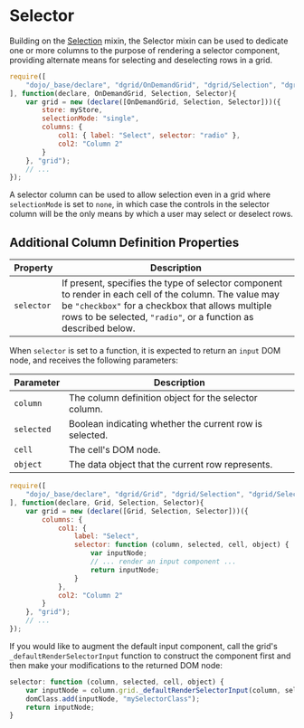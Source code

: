 # Selector

Building on the [Selection](Selection.md) mixin, the Selector mixin can be used to
dedicate one or more columns to the purpose of rendering a selector component,
providing alternate means for selecting and deselecting rows in a grid.

```js
require([
    "dojo/_base/declare", "dgrid/OnDemandGrid", "dgrid/Selection", "dgrid/Selector"
], function(declare, OnDemandGrid, Selection, Selector){
    var grid = new (declare([OnDemandGrid, Selection, Selector]))({
        store: myStore,
        selectionMode: "single",
        columns: {
            col1: { label: "Select", selector: "radio" },
            col2: "Column 2"
        }
    }, "grid");
    // ...
});
```

A selector column can be used to allow selection even in a grid where `selectionMode` is set to `none`, in which case
the controls in the selector column will be the only means by which a user may select or deselect rows.

## Additional Column Definition Properties

Property | Description
-------- | -----------
`selector` | If present, specifies the type of selector component to render in each cell of the column.  The value may be `"checkbox"` for a checkbox that allows multiple rows to be selected, `"radio"`, or a function as described below.

When `selector` is set to a function, it is expected to return an `input` DOM node,
and receives the following parameters:

Parameter | Description
--------- | -----------
`column` | The column definition object for the selector column.
`selected` | Boolean indicating whether the current row is selected.
`cell` | The cell's DOM node.
`object` | The data object that the current row represents.

```js
require([
    "dojo/_base/declare", "dgrid/Grid", "dgrid/Selection", "dgrid/Selector"
], function(declare, Grid, Selection, Selector){
    var grid = new (declare([Grid, Selection, Selector]))({
        columns: {
            col1: {
                label: "Select",
                selector: function (column, selected, cell, object) {
                    var inputNode;
                    // ... render an input component ...
                    return inputNode;
                }
            },
            col2: "Column 2"
        }
    }, "grid");
    // ...
});
```

If you would like to augment the default input component, call the grid's `_defaultRenderSelectorInput` function to
construct the component first and then make your modifications to the returned DOM node:

```js
selector: function (column, selected, cell, object) {
    var inputNode = column.grid._defaultRenderSelectorInput(column, selected, cell, object);
    domClass.add(inputNode, "mySelectorClass");
    return inputNode;
}
```
